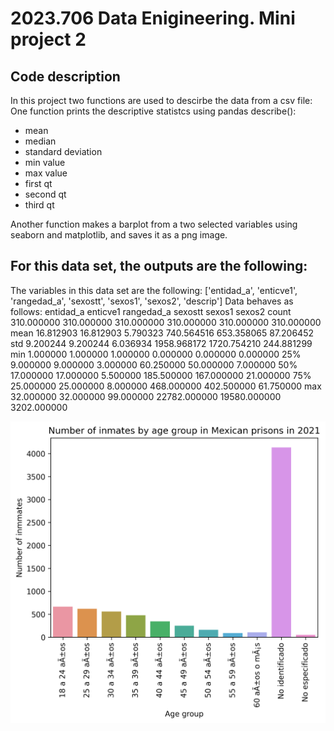 # 2023.706 Data Enigineering. Mini project 2
## Code description 
In this project two functions are used to descirbe the data from a csv file:
One function prints the descriptive statistcs using pandas describe():
- mean 
- median
- standard deviation
- min value
- max value
- first qt
- second qt
- third qt

Another function makes a barplot from a two selected variables using seaborn and matplotlib, and saves it as a png image.

## For this data set, the outputs are the following:

The variables in this data set are the following: ['entidad_a', 'enticve1', 'rangedad_a', 'sexostt', 'sexos1', 'sexos2', 'descrip']
Data behaves as follows:
         entidad_a    enticve1  rangedad_a       sexostt        sexos1       sexos2
count  310.000000  310.000000  310.000000    310.000000    310.000000   310.000000
mean    16.812903   16.812903    5.790323    740.564516    653.358065    87.206452
std      9.200244    9.200244    6.036934   1958.968172   1720.754210   244.881299
min      1.000000    1.000000    1.000000      0.000000      0.000000     0.000000
25%      9.000000    9.000000    3.000000     60.250000     50.000000     7.000000
50%     17.000000   17.000000    5.500000    185.500000    167.000000    21.000000
75%     25.000000   25.000000    8.000000    468.000000    402.500000    61.750000
max     32.000000   32.000000   99.000000  22782.000000  19580.000000  3202.000000

![image](https://github.com/dani-jimlar/djl_project2/blob/main/bar_plot.png)


